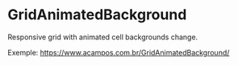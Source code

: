 # GridAnimatedBackground
Responsive grid with animated cell backgrounds change.

Exemple: https://www.acampos.com.br/GridAnimatedBackground/
